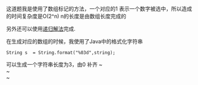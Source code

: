 这道题我是使用了数组标记的方法，一个对应的1 表示一个数字被选中，所以造成的时间复杂度是O(2^n) n的长度是由数组长度完成的


另外还可以使用[递归解法](https://www.cnblogs.com/yuzhangcmu/p/4211815.html)完成.

在生成对应的数组的时候，我使用了Java中的格式化字符串
````
String s  = String.format("%03d",string);
````
可以生成一个字符串长度为3，由0 补齐
~                                                                                                                     
~                                                                                                                     
~                                                    
